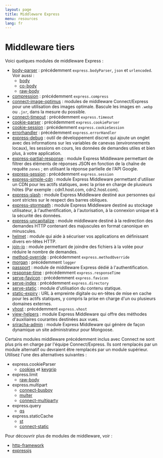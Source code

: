 ```yaml
---
layout: page
title: Middleware Express
menu: resources
lang: fr
---
```


# Middleware tiers

Voici quelques modules de middleware Express :

  - [body-parser](https://github.com/expressjs/body-parser) : précédemment `express.bodyParser`, `json` et `urlencoded`.
  Voir aussi :
    - [body](https://github.com/raynos/body)
    - [co-body](https://github.com/visionmedia/co-body)
    - [raw-body](https://github.com/stream-utils/raw-body)
  - [compression](https://github.com/expressjs/compression) : précédemment `express.compress`
  - [connect-image-optimus](https://github.com/msemenistyi/connect-image-optimus) : modules de middleware Connect/Express pour une utilisation des images optimale. Bascule les images en `.webp` ou `.jxr`, dans la mesure du possible.
  - [connect-timeout](https://github.com/expressjs/timeout) : précédemment `express.timeout`
  - [cookie-parser](https://github.com/expressjs/cookie-parser) : précédemment `express.cookieParser`
  - [cookie-session](https://github.com/expressjs/cookie-session) : précédemment `express.cookieSession`
  - [errorhandler](https://github.com/expressjs/errorhandler) : précédemment `express.errorHandler`
  - [express-debug](https://github.com/devoidfury/express-debug) : outil de développement discret qui ajoute un onglet avec des informations sur les variables de canevas (environnements locaux), les sessions en cours, les données de demandes utiles et bien plus, à votre application.
  - [express-partial-response](https://github.com/nemtsov/express-partial-response) : module Express Middleware permettant de filtrer des éléments de réponses JSON en fonction de la chaîne de requête `zones` ; en utilisant la réponse partielle de l'API Google.
  - [express-session](https://github.com/expressjs/session) : précédemment `express.session`
  - [express-simple-cdn](https://github.com/jamiesteven/express-simple-cdn) : module Express Middleware permettant d'utiliser un CDN pour les actifs statiques, avec la prise en charge de plusieurs hôtes (Par exemple : cdn1.host.com, cdn2.host.com).
  - [express-slash](https://github.com/ericf/express-slash) : module Express Middleware destiné aux personnes qui sont strictes sur le respect des barres obliques.
  - [express-stormpath](https://github.com/stormpath/stormpath-express) : module Express Middleware destiné au stockage utilisateur, à l'authentification, à l'autorisation, à la connexion unique et à la sécurité des données.
  - [express-uncapitalize](https://github.com/jamiesteven/express-uncapitalize) : module middleware destiné à la redirection des demandes HTTP contenant des majuscules en format canonique en minuscules.
  - [helmet](https://github.com/helmetjs/helmet) : module qui aide à sécuriser vos applications en définissant divers en-têtes HTTP.
  - [join-io](https://github.com/coderaiser/join-io "join-io") : module permettant de joindre des fichiers à la volée pour réduire le nombre de demandes.
  - [method-override](https://github.com/expressjs/method-override) : précédemment `express.methodOverride`
  - [morgan](https://github.com/expressjs/morgan) : précédemment `logger`
  - [passport](https://github.com/jaredhanson/passport) : module de middleware Express dédié à l'authentification.
  - [response-time](https://github.com/expressjs/response-time) : précédemment `express.responseTime`
  - [serve-favicon](https://github.com/expressjs/serve-favicon) : précédemment `express.favicon`
  - [serve-index](https://github.com/expressjs/serve-index) : précédemment `express.directory`
  - [serve-static](https://github.com/expressjs/serve-static) : module d'utilisation du contenu statique.
  - [static-expiry](https://github.com/paulwalker/connect-static-expiry) : URL à empreinte digitale ou en-têtes de mise en cache pour les actifs statiques, y compris la prise en charge d'un ou plusieurs domaines externes.
  - [vhost](https://github.com/expressjs/vhost) : précédemment `express.vhost`
  - [view-helpers](https://github.com/madhums/node-view-helpers) : module Express Middleware qui offre des méthodes d'auxiliaires courantes destinées aux vues.
  - [sriracha-admin](https://github.com/hdngr/siracha) : module Express Middleware qui génère de façon dynamique un site administrateur pour Mongoose.

Certains modules middleware précédemment inclus avec Connect ne sont plus pris en charge par l'équipe Connect/Express. Ils sont remplacés par un module alternatif ou devraient être remplacés par un module supérieur. Utilisez l'une des alternatives suivantes :

  - express.cookieParser
    - [cookies](https://github.com/jed/cookies) et [keygrip](https://github.com/jed/keygrip)
  - express.limit
    - [raw-body](https://github.com/stream-utils/raw-body)
  - express.multipart
    - [connect-busboy](https://github.com/mscdex/connect-busboy)
    - [multer](https://github.com/expressjs/multer)
    - [connect-multiparty](https://github.com/superjoe30/connect-multiparty)
  - express.query
    - [qs](https://github.com/visionmedia/node-querystring)
  - express.staticCache
    - [st](https://github.com/isaacs/st)
    - [connect-static](https://github.com/andrewrk/connect-static)

Pour découvrir plus de modules de middleware, voir :

 - [http-framework](https://github.com/Raynos/http-framework/wiki/Modules)
 - [expressjs](https://github.com/expressjs)
